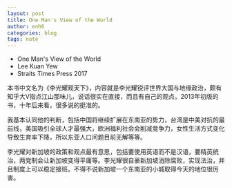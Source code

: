 ```yaml
---
layout: post
title: One Man's View of the World
author: enh6
categories: blog
tags: note
---
```


- One Man's View of the World
- Lee Kuan Yew
- Straits Times Press 2017

本书中文名为《李光耀观天下》，内容就是李光耀锐评世界大国与地缘政治，颇有知乎大V指点江山那味儿，说话很实在直接，而且有自己的观点。2013年初版的书，十年后来看，很多说的挺准的。

我基本认同他的判断，包括中国将继续扩展在东南亚的势力，台湾是中美对抗的最前线，美国吸引全球人才最强大，欧洲福利社会会削减竞争力，女性生活方式变化导致生育率下降，所以东亚人口问题目前无解等等。

李光耀对新加坡的政策和观点最有意思，包括要使用英语而不是汉语，要精英统治，两党制会让新加坡变得平庸等。李光耀很自豪新加坡消除腐败，实现法治，并且制度上可以稳定接班。不得不说新加坡一个东南亚的小城取得今天的地位很厉害。